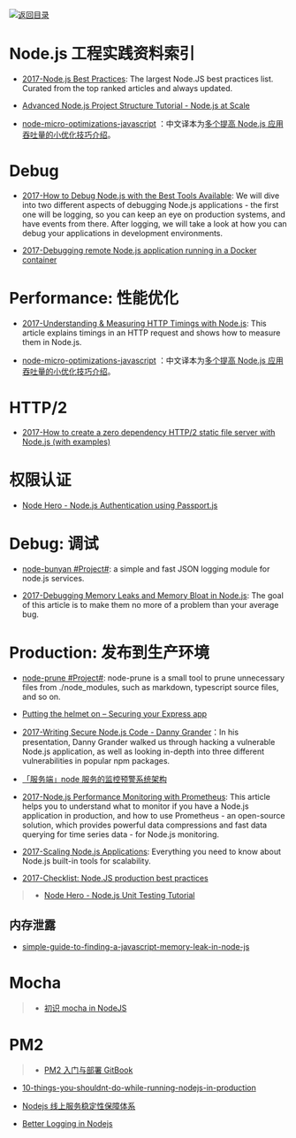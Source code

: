 [![返回目录](https://parg.co/UGo)](https://parg.co/b4z)

# Node.js 工程实践资料索引

* [2017-Node.js Best Practices](https://github.com/i0natan/nodebestpractices): The largest Node.JS best practices list. Curated from the top ranked articles and always updated.

- [Advanced Node.js Project Structure Tutorial - Node.js at Scale](https://blog.risingstack.com/node-js-project-structure-tutorial-node-js-at-scale/?utm_source=tuicool&utm_medium=referral)

- [node-micro-optimizations-javascript](https://www.infoq.com/articles/node-micro-optimizations-javascript) ：中文译本为[多个提高 Node.js 应用吞吐量的小优化技巧介绍](https://zhuanlan.zhihu.com/p/25276558)。

# Debug

* [2017-How to Debug Node.js with the Best Tools Available](https://blog.risingstack.com/how-to-debug-nodej-js-with-the-best-tools-available/): We will dive into two different aspects of debugging Node.js applications - the first one will be logging, so you can keep an eye on production systems, and have events from there. After logging, we will take a look at how you can debug your applications in development environments.

* [2017-Debugging remote Node.js application running in a Docker container](https://parg.co/byP)

# Performance: 性能优化

* [2017-Understanding & Measuring HTTP Timings with Node.js](https://blog.risingstack.com/measuring-http-timings-node-js/): This article explains timings in an HTTP request and shows how to measure them in Node.js.

- [node-micro-optimizations-javascript](https://www.infoq.com/articles/node-micro-optimizations-javascript) ：中文译本为[多个提高 Node.js 应用吞吐量的小优化技巧介绍](https://zhuanlan.zhihu.com/p/25276558)。

# HTTP/2

* [2017-How to create a zero dependency HTTP/2 static file server with Node.js (with examples)](https://parg.co/UKq)

# 权限认证

* [Node Hero - Node.js Authentication using Passport.js](https://parg.co/UqY)

# Debug: 调试

* [node-bunyan #Project#](https://github.com/trentm/node-bunyan): a simple and fast JSON logging module for node.js services.

* [2017-Debugging Memory Leaks and Memory Bloat in Node.js](https://parg.co/UEi): The goal of this article is to make them no more of a problem than your average bug.

# Production: 发布到生产环境

* [node-prune #Project#](https://github.com/tj/node-prune): node-prune is a small tool to prune unnecessary files from ./node_modules, such as markdown, typescript source files, and so on.

* [Putting the helmet on – Securing your Express app](https://parg.co/U55)

- [2017-Writing Secure Node.js Code - Danny Grander](https://parg.co/bVL)：In his presentation, Danny Grander walked us through hacking a vulnerable Node.js application, as well as looking in-depth into three different vulnerabilities in popular npm packages.

- [「服务端」node 服务的监控预警系统架构](https://github.com/ShowJoy-com/showjoy-blog/issues/4)

* [2017-Node.js Performance Monitoring with Prometheus](https://parg.co/bed): This article helps you to understand what to monitor if you have a Node.js application in production, and how to use Prometheus - an open-source solution, which provides powerful data compressions and fast data querying for time series data - for Node.js monitoring.

* [2017-Scaling Node.js Applications](https://parg.co/b1y): Everything you need to know about Node.js built-in tools for scalability.

* [2017-Checklist: Node.JS production best practices](http://goldbergyoni.com/checklist-best-practice-of-node-js-in-production/)

> * [Node Hero - Node.js Unit Testing Tutorial](https://blog.risingstack.com/node-hero-node-js-unit-testing-tutorial/)

## 内存泄露

* [simple-guide-to-finding-a-javascript-memory-leak-in-node-js](http://www.alexkras.com/simple-guide-to-finding-a-javascript-memory-leak-in-node-js/?utm_source=tuicool&utm_medium=referral)

# Mocha

> * [初识 mocha in NodeJS](https://cnodejs.org/topic/516526766d38277306c7d277)

# PM2

> * [PM2 入门与部署 GitBook](https://wohugb.gitbooks.io/pm2/content/index.html)

* [10-things-you-shouldnt-do-while-running-nodejs-in-production](https://hashnode.com/post/10-things-you-shouldnt-do-while-running-nodejs-in-production-cisab2fyu0s9oth5341faywcw)

* [Nodejs 线上服务稳定性保障体系](http://www.tuicool.com/articles/RRvQ7zi)

- [Better Logging in Nodejs](http://www.tuicool.com/articles/3iAFjev)
